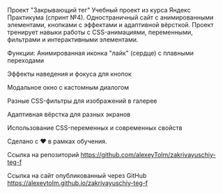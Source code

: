 Проект "Закрывающий тег"
Учебный проект из курса Яндекс Практикума (спринт №4).
Одностраничный сайт с анимированными элементами, кнопками с эффектами и адаптивной вёрсткой.
Проект тренирует навыки работы с CSS-анимациями, переменными, фильтрами и интерактивными элементами.

Функции:
  Анимированная иконка "лайк" (сердце) с плавными переходами

  Эффекты наведения и фокуса для кнопок

  Модальное окно с кастомным диалогом

  Разные CSS-фильтры для изображений в галерее

  Адаптивная вёрстка для разных экранов

  Использование CSS-переменных и современных свойств

  Сделано с ❤️ в рамках обучения.

Ссылка на репозиторий
https://github.com/alexeyTolm/zakrivayuschiy-teg-f

Ссылка на сайт опубликованный через GitHub
https://alexeytolm.github.io/zakrivayuschiy-teg-f